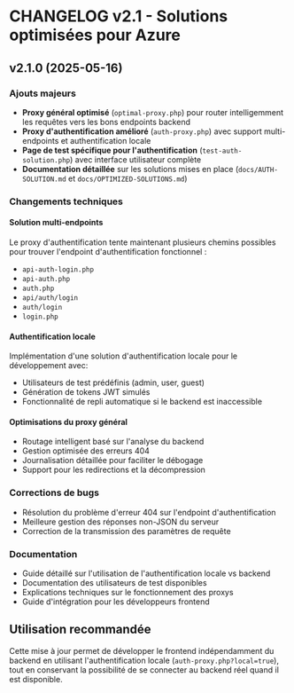 # CHANGELOG v2.1 - Solutions optimisées pour Azure

## v2.1.0 (2025-05-16)

### Ajouts majeurs

- **Proxy général optimisé** (`optimal-proxy.php`) pour router intelligemment les requêtes vers les bons endpoints backend
- **Proxy d'authentification amélioré** (`auth-proxy.php`) avec support multi-endpoints et authentification locale
- **Page de test spécifique pour l'authentification** (`test-auth-solution.php`) avec interface utilisateur complète
- **Documentation détaillée** sur les solutions mises en place (`docs/AUTH-SOLUTION.md` et `docs/OPTIMIZED-SOLUTIONS.md`)

### Changements techniques

#### Solution multi-endpoints

Le proxy d'authentification tente maintenant plusieurs chemins possibles pour trouver l'endpoint d'authentification fonctionnel :

- `api-auth-login.php`
- `api-auth.php`
- `auth.php`
- `api/auth/login`
- `auth/login`
- `login.php`

#### Authentification locale

Implémentation d'une solution d'authentification locale pour le développement avec:

- Utilisateurs de test prédéfinis (admin, user, guest)
- Génération de tokens JWT simulés
- Fonctionnalité de repli automatique si le backend est inaccessible

#### Optimisations du proxy général

- Routage intelligent basé sur l'analyse du backend
- Gestion optimisée des erreurs 404
- Journalisation détaillée pour faciliter le débogage
- Support pour les redirections et la décompression

### Corrections de bugs

- Résolution du problème d'erreur 404 sur l'endpoint d'authentification
- Meilleure gestion des réponses non-JSON du serveur
- Correction de la transmission des paramètres de requête

### Documentation

- Guide détaillé sur l'utilisation de l'authentification locale vs backend
- Documentation des utilisateurs de test disponibles
- Explications techniques sur le fonctionnement des proxys
- Guide d'intégration pour les développeurs frontend

## Utilisation recommandée

Cette mise à jour permet de développer le frontend indépendamment du backend en utilisant l'authentification locale (`auth-proxy.php?local=true`), tout en conservant la possibilité de se connecter au backend réel quand il est disponible.
